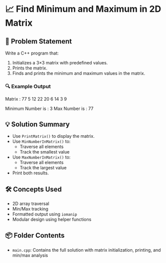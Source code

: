 # 📈 Find Minimum and Maximum in 2D Matrix

## 🧩 Problem Statement
Write a C++ program that:
1. Initializes a 3×3 matrix with predefined values.
2. Prints the matrix.
3. Finds and prints the minimum and maximum values in the matrix.

### 🔍 Example Output
Matrix : 
77 5 12 
22 20 6 
14 3 9

Minimum Number is : 3 
Max Number is : 77

## 💡 Solution Summary
- Use `PrintMatrix()` to display the matrix.
- Use `MinNumberInMatrix()` to:
  - Traverse all elements
  - Track the smallest value
- Use `MaxNumberInMatrix()` to:
  - Traverse all elements
  - Track the largest value
- Print both results.

## 🛠️ Concepts Used
- 2D array traversal
- Min/Max tracking
- Formatted output using `iomanip`
- Modular design using helper functions

## 📦 Folder Contents
- `main.cpp`: Contains the full solution with matrix initialization, printing, and min/max analysis
